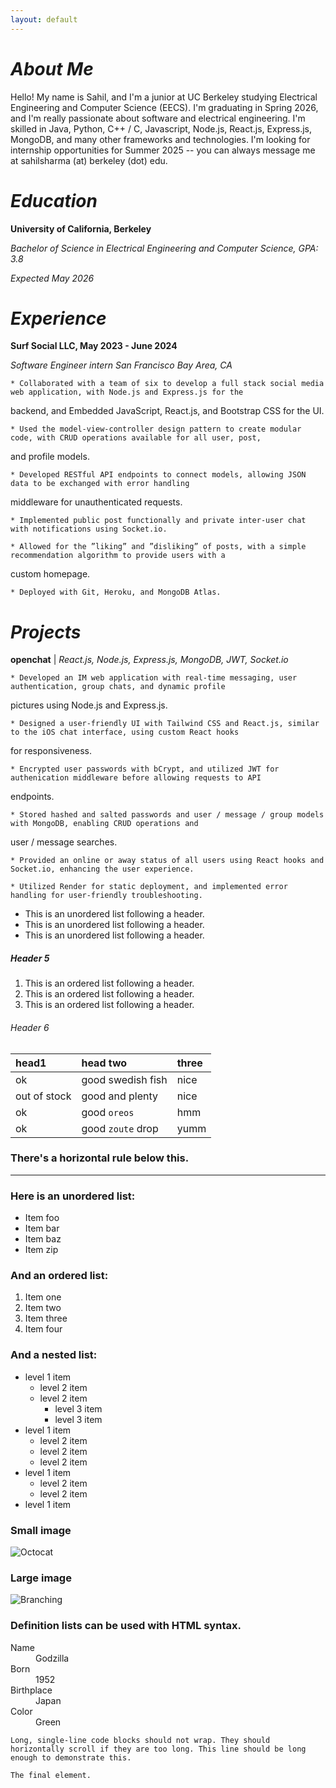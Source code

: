 ```yaml
---
layout: default
---
```


# _About Me_

Hello! My name is Sahil, and I'm a junior at UC Berkeley studying Electrical Engineering and Computer Science (EECS). I'm graduating in Spring 2026, and I'm really passionate about software and electrical engineering. I'm skilled in Java, Python, C++ / C, Javascript, Node.js, React.js, Express.js, MongoDB, and many other frameworks and technologies. I'm looking for internship opportunities for Summer 2025 -- you can always message me at sahilsharma (at) berkeley (dot) edu. 

# _Education_

**University of California, Berkeley**

_Bachelor of Science in Electrical Engineering and Computer Science, GPA: 3.8_

_Expected May 2026_

# _Experience_

**Surf Social LLC, May 2023 - June 2024**

_Software Engineer intern  San Francisco Bay Area, CA_

    * Collaborated with a team of six to develop a full stack social media web application, with Node.js and Express.js for the
backend, and Embedded JavaScript, React.js, and Bootstrap CSS for the UI.

    * Used the model-view-controller design pattern to create modular code, with CRUD operations available for all user, post,
and profile models.

    * Developed RESTful API endpoints to connect models, allowing JSON data to be exchanged with error handling
middleware for unauthenticated requests.

    * Implemented public post functionally and private inter-user chat with notifications using Socket.io.

    * Allowed for the ”liking” and ”disliking” of posts, with a simple recommendation algorithm to provide users with a
custom homepage.

    * Deployed with Git, Heroku, and MongoDB Atlas.

# _Projects_

**openchat** | _React.js, Node.js, Express.js, MongoDB, JWT, Socket.io_

    * Developed an IM web application with real-time messaging, user authentication, group chats, and dynamic profile
pictures using Node.js and Express.js.

    * Designed a user-friendly UI with Tailwind CSS and React.js, similar to the iOS chat interface, using custom React hooks
for responsiveness.

    * Encrypted user passwords with bCrypt, and utilized JWT for authenication middleware before allowing requests to API
endpoints.

    * Stored hashed and salted passwords and user / message / group models with MongoDB, enabling CRUD operations and
user / message searches.

    * Provided an online or away status of all users using React hooks and Socket.io, enhancing the user experience.

    * Utilized Render for static deployment, and implemented error handling for user-friendly troubleshooting.

*   This is an unordered list following a header.
*   This is an unordered list following a header.
*   This is an unordered list following a header.

##### Header 5

1.  This is an ordered list following a header.
2.  This is an ordered list following a header.
3.  This is an ordered list following a header.

###### Header 6

| head1        | head two          | three |
|:-------------|:------------------|:------|
| ok           | good swedish fish | nice  |
| out of stock | good and plenty   | nice  |
| ok           | good `oreos`      | hmm   |
| ok           | good `zoute` drop | yumm  |

### There's a horizontal rule below this.

* * *

### Here is an unordered list:

*   Item foo
*   Item bar
*   Item baz
*   Item zip

### And an ordered list:

1.  Item one
1.  Item two
1.  Item three
1.  Item four

### And a nested list:

- level 1 item
  - level 2 item
  - level 2 item
    - level 3 item
    - level 3 item
- level 1 item
  - level 2 item
  - level 2 item
  - level 2 item
- level 1 item
  - level 2 item
  - level 2 item
- level 1 item

### Small image

![Octocat](https://github.githubassets.com/images/icons/emoji/octocat.png)

### Large image

![Branching](https://guides.github.com/activities/hello-world/branching.png)


### Definition lists can be used with HTML syntax.

<dl>
<dt>Name</dt>
<dd>Godzilla</dd>
<dt>Born</dt>
<dd>1952</dd>
<dt>Birthplace</dt>
<dd>Japan</dd>
<dt>Color</dt>
<dd>Green</dd>
</dl>

```
Long, single-line code blocks should not wrap. They should horizontally scroll if they are too long. This line should be long enough to demonstrate this.
```

```
The final element.
```
